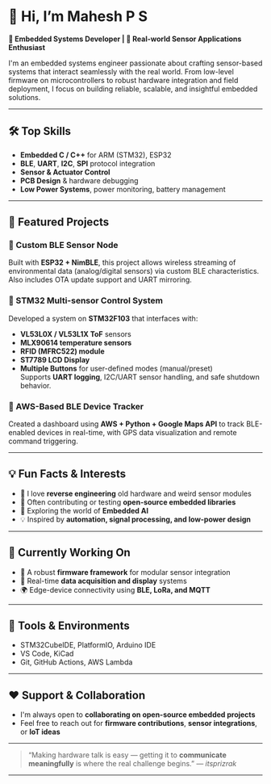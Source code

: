 # 👋 Hi, I’m **Mahesh P S**

**🔧 Embedded Systems Developer | 🧪 Real-world Sensor Applications Enthusiast**

I'm an embedded systems engineer passionate about crafting sensor-based systems that interact seamlessly with the real world. From low-level firmware on microcontrollers to robust hardware integration and field deployment, I focus on building reliable, scalable, and insightful embedded solutions.

---

## 🛠️ Top Skills

- **Embedded C / C++** for ARM (STM32), ESP32  
- **BLE**, **UART**, **I2C**, **SPI** protocol integration  
- **Sensor & Actuator Control**  
- **PCB Design** & hardware debugging  
- **Low Power Systems**, power monitoring, battery management  

---

## 🚀 Featured Projects

### 🔹 Custom BLE Sensor Node  
Built with **ESP32 + NimBLE**, this project allows wireless streaming of environmental data (analog/digital sensors) via custom BLE characteristics. Also includes OTA update support and UART mirroring.

### 🔹 STM32 Multi-sensor Control System  
Developed a system on **STM32F103** that interfaces with:
- **VL53L0X / VL53L1X ToF** sensors  
- **MLX90614 temperature sensors**  
- **RFID (MFRC522) module**  
- **ST7789 LCD Display**  
- **Multiple Buttons** for user-defined modes (manual/preset)  
Supports **UART logging**, I2C/UART sensor handling, and safe shutdown behavior.

### 🔹 AWS-Based BLE Device Tracker  
Created a dashboard using **AWS + Python + Google Maps API** to track BLE-enabled devices in real-time, with GPS data visualization and remote command triggering.

---

## 💡 Fun Facts & Interests

- 🧰 I love **reverse engineering** old hardware and weird sensor modules  
- 💬 Often contributing or testing **open-source embedded libraries**  
- 🔭 Exploring the world of **Embedded AI**
- 💡 Inspired by **automation, signal processing, and low-power design**

---

## 🔧 Currently Working On

- 🔄 A robust **firmware framework** for modular sensor integration  
- 🧪 Real-time **data acquisition and display** systems  
- 🌍 Edge-device connectivity using **BLE, LoRa, and MQTT**

---

## 🧰 Tools & Environments

- STM32CubeIDE, PlatformIO, Arduino IDE  
- VS Code, KiCad  
- Git, GitHub Actions, AWS Lambda  

---

## ❤️ Support & Collaboration

- I'm always open to **collaborating on open-source embedded projects**  
- Feel free to reach out for **firmware contributions**, **sensor integrations**, or **IoT ideas**

---

> “Making hardware talk is easy — getting it to **communicate meaningfully** is where the real challenge begins.” — *itsprizrak*

---

<!--
**itsprizrak/itsprizrak** is a ✨ special ✨ repository because its README.md (this file) appears on your GitHub profile.
-->
